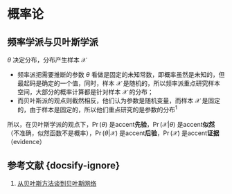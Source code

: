 # 概率论

## 频率学派与贝叶斯学派

$\theta$ 决定分布，分布产生样本 $\mathcal{X}$

- 频率派把需要推断的参数 $\theta$ 看做是固定的未知常数，即概率虽然是未知的，但最起码是确定的一个值，同时，样本 $\mathcal{X}$ 是随机的，所以频率派重点研究样本空间，大部分的概率计算都是针对样本 $\mathcal{X}$ 的分布；
- 而贝叶斯派的观点则截然相反，他们认为参数是随机变量，而样本 $\mathcal{X}$ 是固定的，由于样本是固定的，所以他们重点研究的是参数的分布<sup>1</sup>

所以，在贝叶斯学派的观点下，$\Pr(\theta)$ 是accent**先验**，$\Pr(\mathcal{X}|\theta)$ 是accent**似然**（不准确，似然函数不是概率），$\Pr(\theta|\mathcal{X})$ 是accent**后验**，$\Pr(\mathcal{X})$ 是accent**证据**（evidence）

## 参考文献 {docsify-ignore}

1. [从贝叶斯方法谈到贝叶斯网络](https://blog.csdn.net/v_july_v/article/details/40984699)

